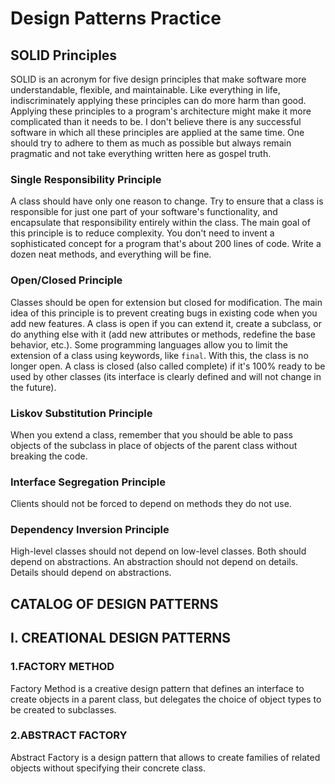 # Design Patterns Practice

## SOLID Principles

SOLID is an acronym for five design principles that make software more understandable, flexible, and maintainable. Like everything in life, indiscriminately applying these principles can do more harm than good. Applying these principles to a program's architecture might make it more complicated than it needs to be. I don't believe there is any successful software in which all these principles are applied at the same time. One should try to adhere to them as much as possible but always remain pragmatic and not take everything written here as gospel truth.

### Single Responsibility Principle
A class should have only one reason to change. Try to ensure that a class is responsible for just one part of your software's functionality, and encapsulate that responsibility entirely within the class. The main goal of this principle is to reduce complexity. You don't need to invent a sophisticated concept for a program that's about 200 lines of code. Write a dozen neat methods, and everything will be fine.

### Open/Closed Principle
Classes should be open for extension but closed for modification. The main idea of this principle is to prevent creating bugs in existing code when you add new features. A class is open if you can extend it, create a subclass, or do anything else with it (add new attributes or methods, redefine the base behavior, etc.). Some programming languages allow you to limit the extension of a class using keywords, like `final`. With this, the class is no longer open. A class is closed (also called complete) if it's 100% ready to be used by other classes (its interface is clearly defined and will not change in the future).

### Liskov Substitution Principle
When you extend a class, remember that you should be able to pass objects of the subclass in place of objects of the parent class without breaking the code.

### Interface Segregation Principle
Clients should not be forced to depend on methods they do not use.

### Dependency Inversion Principle
High-level classes should not depend on low-level classes. Both should depend on abstractions. An abstraction should not depend on details. Details should depend on abstractions.

## CATALOG OF DESIGN PATTERNS

## I. CREATIONAL DESIGN PATTERNS

### 1.FACTORY METHOD
Factory Method is a creative design pattern that defines an interface to create objects in a parent class, but delegates the choice of object types to be created to subclasses.

### 2.ABSTRACT FACTORY
Abstract Factory is a design pattern that allows to create families of related objects without specifying their concrete class.

